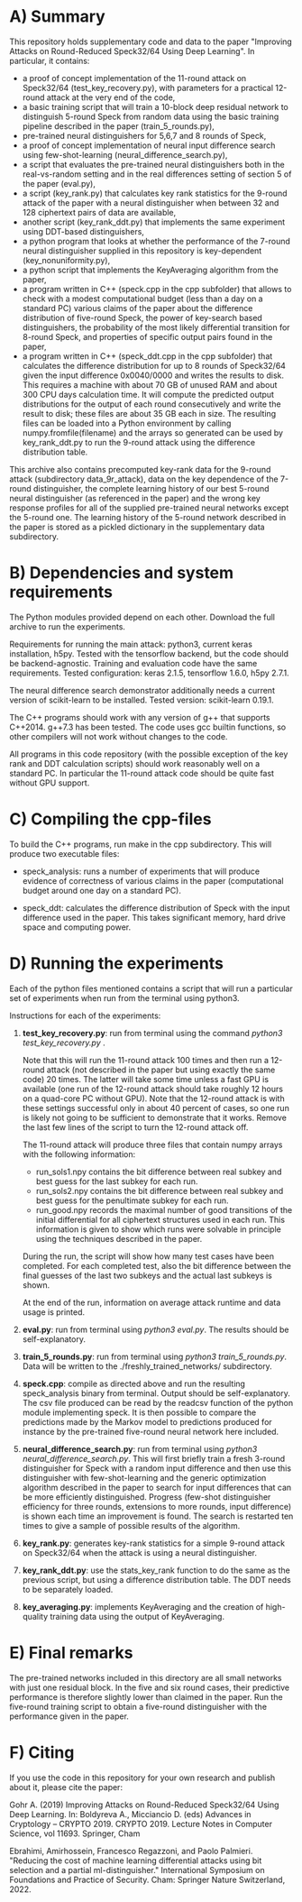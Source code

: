 # A) Summary

This repository holds supplementary code and data to the paper "Improving Attacks on Round-Reduced Speck32/64 Using Deep Learning". In particular, it contains:

- a proof of concept implementation of the 11-round attack on Speck32/64 (test_key_recovery.py), with parameters for a practical 12-round attack at the very end of the code,
- a basic training script that will train a 10-block deep residual network to distinguish 5-round Speck from random data using the basic training pipeline described in the paper (train_5_rounds.py),
- pre-trained neural distinguishers for 5,6,7 and 8 rounds of Speck,
- a proof of concept implementation of neural input difference search using few-shot-learning (neural_difference_search.py),
- a script that evaluates the pre-trained neural distinguishers both in the real-vs-random setting and in the real differences setting of section 5 of the paper (eval.py),
- a script (key_rank.py) that calculates key rank statistics for the 9-round attack of the paper with a neural distinguisher when between 32 and 128 ciphertext pairs of data are available,
- another script (key_rank_ddt.py) that implements the same experiment using DDT-based distinguishers,
- a python program that looks at whether the performance of the 7-round neural distinguisher supplied in this repository is key-dependent (key_nonuniformity.py),
- a python script that implements the KeyAveraging algorithm from the paper,
- a program written in C++ (speck.cpp in the cpp subfolder) that allows to check with a modest computational budget (less than a day on a standard PC) various claims of the paper about the difference distribution of five-round Speck, the power of key-search based distinguishers, the probability of the most likely differential transition for 8-round Speck, and properties of specific output pairs found in the paper,
- a program written in C++ (speck_ddt.cpp in the cpp subfolder) that calculates the difference distribution for up to 8 rounds of Speck32/64 given the input difference 0x0040/0000 and writes the results to disk. This requires a machine with about 70 GB of unused RAM and about 300 CPU days calculation time. It will compute the predicted output distributions for the output of each round consecutively and write the result to disk; these files are about 35 GB each in size. The resulting files can be loaded into a Python environment by calling numpy.fromfile(filename) and the arrays so generated can be used by key_rank_ddt.py to run the 9-round attack using the difference distribution table.

This archive also contains precomputed key-rank data for the 9-round attack (subdirectory data_9r_attack), data on the key dependence of the 7-round distinguisher, the complete learning history of our best 5-round neural distinguisher (as referenced in the paper) and the wrong key response profiles for all of the supplied pre-trained neural networks except the 5-round one. The learning history of the 5-round network described in the paper is stored as a pickled dictionary in the supplementary data subdirectory.

# B) Dependencies and system requirements

The Python modules provided depend on each other. Download the full archive to run the experiments.

Requirements for running the main attack: python3, current keras installation, h5py. Tested with the tensorflow backend, but the code should be backend-agnostic. Training and evaluation code have the same requirements. Tested configuration: keras 2.1.5, tensorflow 1.6.0, h5py 2.7.1.

The neural difference search demonstrator additionally needs a current version of scikit-learn to be installed. Tested version: scikit-learn 0.19.1.

The C++ programs should work with any version of g++ that supports C++2014. g++7.3 has been tested. The code uses gcc builtin functions, so other compilers will not work without changes to the code.

All programs in this code repository (with the possible exception of the key rank and DDT calculation scripts) should work reasonably well on a standard PC. In particular the 11-round attack code should be quite fast without GPU support.

# C) Compiling the cpp-files

To build the C++ programs, run make in the cpp subdirectory. This will produce two executable files:

- speck_analysis: runs a number of experiments that will produce evidence of correctness of various claims in the paper (computational budget around one day on a standard PC).

- speck_ddt: calculates the difference distribution of Speck with the input difference used in the paper. This takes significant memory, hard drive space and computing power.

# D) Running the experiments

Each of the python files mentioned contains a script that will run a particular set of experiments when run from the terminal using python3.

Instructions for each of the experiments:

1. **test_key_recovery.py**: run from terminal using the command _python3 test_key_recovery.py_ .

   Note that this will run the 11-round attack 100 times and then run a 12-round attack (not described in the paper but using exactly the same code) 20 times. The latter will take some time unless a fast GPU is available (one run of the 12-round attack should take roughly 12 hours on a quad-core PC without GPU). Note that the 12-round attack is with these settings successful only in about 40 percent of cases, so one run is likely not going to be sufficient to demonstrate that it works. Remove the last few lines of the script to turn the 12-round attack off.

   The 11-round attack will produce three files that contain numpy arrays with the following information:

   - run_sols1.npy contains the bit difference between real subkey and best guess for the last subkey for each run.
   - run_sols2.npy contains the bit difference between real subkey and best guess for the penultimate subkey for each run.
   - run_good.npy records the maximal number of good transitions of the initial differential for all ciphertext structures used in each run. This information is given to show which runs were solvable in principle using the techniques described in the paper.

   During the run, the script will show how many test cases have been completed. For each completed test, also the bit difference between the final guesses of the last two subkeys and the actual last subkeys is shown.

   At the end of the run, information on average attack runtime and data usage is printed.

2. **eval.py**: run from terminal using *python3 eval.py*. The results should be self-explanatory.

3. **train_5_rounds.py**: run from terminal using *python3 train_5_rounds.py*. Data will be written to the ./freshly_trained_networks/ subdirectory.

4. **speck.cpp**: compile as directed above and run the resulting speck_analysis binary from terminal. Output should be self-explanatory. The csv file produced can be read by the readcsv function of the python module implementing speck. It is then possible to compare the predictions made by the Markov model to predictions produced for instance by the pre-trained five-round neural network here included.

5. **neural_difference_search.py**: run from terminal using *python3 neural_difference_search.py*. This will first briefly train a fresh 3-round distinguisher for Speck with a random input difference and then use this distinguisher with few-shot-learning and the generic optimization algorithm described in the paper to search for input differences that can be more efficiently distinguished. Progress (few-shot distinguisher efficiency for three rounds, extensions to more rounds, input difference) is shown each time an improvement is found. The search is restarted ten times to give a sample of possible results of the algorithm.

6. **key_rank.py**: generates key-rank statistics for a simple 9-round attack on Speck32/64 when the attack is using a neural distinguisher.

7. **key_rank_ddt.py**: use the stats_key_rank function to do the same as the previous script, but using a difference distribution table. The DDT needs to be separately loaded. 

8. **key_averaging.py**: implements KeyAveraging and the creation of high-quality training data using the output of KeyAveraging.

# E) Final remarks

The pre-trained networks included in this directory are all small networks with just one residual block. In the five and six round cases, their predictive performance is therefore slightly lower than claimed in the paper. Run the five-round training script to obtain a five-round distinguisher with the performance given in the paper.

# F) Citing

If you use the code in this repository for your own research and publish about it, please cite the paper:

Gohr A. (2019) Improving Attacks on Round-Reduced Speck32/64 Using Deep Learning. In: Boldyreva A., Micciancio D. (eds) Advances in Cryptology – CRYPTO 2019. CRYPTO 2019. Lecture Notes in Computer Science, vol 11693. Springer, Cham


Ebrahimi, Amirhossein, Francesco Regazzoni, and Paolo Palmieri. "Reducing the cost of machine learning differential attacks using bit selection and a partial ml-distinguisher." International Symposium on Foundations and Practice of Security. Cham: Springer Nature Switzerland, 2022.
